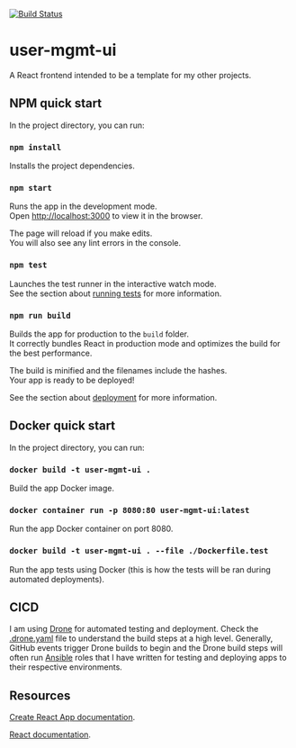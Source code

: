 [![Build Status](https://cicd.krauterdevs.com/api/badges/coltenkrauter/user-mgmt-ui/status.svg)](https://cicd.krauterdevs.com/coltenkrauter/user-mgmt-ui)

# user-mgmt-ui

A React frontend intended to be a template for my other projects.


## NPM quick start

In the project directory, you can run:

### `npm install`

Installs the project dependencies.

### `npm start`

Runs the app in the development mode.\
Open [http://localhost:3000](http://localhost:3000) to view it in the browser.

The page will reload if you make edits.\
You will also see any lint errors in the console.

### `npm test`

Launches the test runner in the interactive watch mode.\
See the section about [running tests](https://facebook.github.io/create-react-app/docs/running-tests) for more information.

### `npm run build`

Builds the app for production to the `build` folder.\
It correctly bundles React in production mode and optimizes the build for the best performance.

The build is minified and the filenames include the hashes.\
Your app is ready to be deployed!

See the section about [deployment](https://facebook.github.io/create-react-app/docs/deployment) for more information.


## Docker quick start

In the project directory, you can run:

### `docker build -t user-mgmt-ui .`

Build the app Docker image.

### `docker container run -p 8080:80 user-mgmt-ui:latest`

Run the app Docker container on port 8080.

### `docker build -t user-mgmt-ui . --file ./Dockerfile.test`

Run the app tests using Docker (this is how the tests will be ran during automated deployments).


## CICD

I am using [Drone](http://drone.io/) for automated testing and deployment. Check the [.drone.yaml](./.drone.yaml) file to understand the build steps at a high level. Generally, GitHub events trigger Drone builds to begin and the Drone build steps will often run [Ansible](https://www.ansible.com/) roles that I have written for testing and deploying apps to their respective environments.


## Resources

[Create React App documentation](https://facebook.github.io/create-react-app/docs/getting-started).

[React documentation](https://reactjs.org/).
